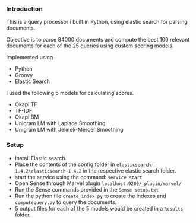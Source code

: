 ### Introduction
This is a query processor i built in Python, using elastic search for parsing documents.

Objective is to parse 84000 documents and compute the best 100 relevant documents for each of the 25 queries using custom scoring models.

Implemented using 
- Python
- Groovy
- Elastic Search

I used the following 5 models for calculating scores.
- Okapi TF
- TF-IDF
- Okapi BM
- Unigram LM with Laplace Smoothing
- Unigram LM with Jelinek-Mercer Smoothing

### Setup
- Install Elastic search.
- Place the contents of the config folder in  `elasticsearch-1.4.2\elasticsearch-1.4.2` in the respective elastic search folder.
- start the service using the command: 
``
service start
``
- Open Sense through Marvel plugin `localhost:9200/_plugin/marvel/`
- Run the Sense commands provided in the `Sense setup.txt`
- Run the python file `create_index.py` to create the indexes
and `computequery.py` to query the documents.
- 5 output files for each of the 5 models would be created in a `Results` folder.
